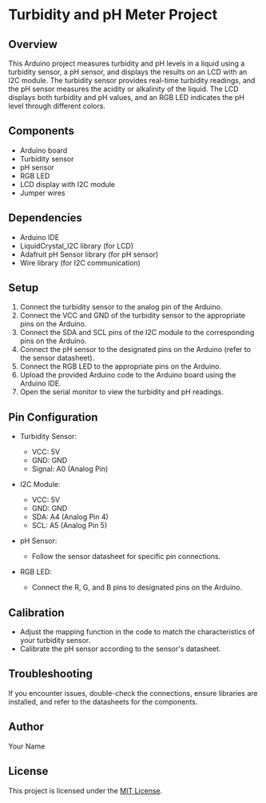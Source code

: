 # Turbidity and pH Meter Project

## Overview
This Arduino project measures turbidity and pH levels in a liquid using a turbidity sensor, a pH sensor, and displays the results on an LCD with an I2C module. The turbidity sensor provides real-time turbidity readings, and the pH sensor measures the acidity or alkalinity of the liquid. The LCD displays both turbidity and pH values, and an RGB LED indicates the pH level through different colors.

## Components
- Arduino board
- Turbidity sensor
- pH sensor
- RGB LED
- LCD display with I2C module
- Jumper wires

## Dependencies
- Arduino IDE
- LiquidCrystal_I2C library (for LCD)
- Adafruit pH Sensor library (for pH sensor)
- Wire library (for I2C communication)

## Setup
1. Connect the turbidity sensor to the analog pin of the Arduino.
2. Connect the VCC and GND of the turbidity sensor to the appropriate pins on the Arduino.
3. Connect the SDA and SCL pins of the I2C module to the corresponding pins on the Arduino.
4. Connect the pH sensor to the designated pins on the Arduino (refer to the sensor datasheet).
5. Connect the RGB LED to the appropriate pins on the Arduino.
6. Upload the provided Arduino code to the Arduino board using the Arduino IDE.
7. Open the serial monitor to view the turbidity and pH readings.

## Pin Configuration
- Turbidity Sensor:
  - VCC: 5V
  - GND: GND
  - Signal: A0 (Analog Pin)

- I2C Module:
  - VCC: 5V
  - GND: GND
  - SDA: A4 (Analog Pin 4)
  - SCL: A5 (Analog Pin 5)

- pH Sensor:
  - Follow the sensor datasheet for specific pin connections.

- RGB LED:
  - Connect the R, G, and B pins to designated pins on the Arduino.

## Calibration
- Adjust the mapping function in the code to match the characteristics of your turbidity sensor.
- Calibrate the pH sensor according to the sensor's datasheet.

## Troubleshooting
If you encounter issues, double-check the connections, ensure libraries are installed, and refer to the datasheets for the components.

## Author
Your Name

## License
This project is licensed under the [MIT License](LICENSE).
